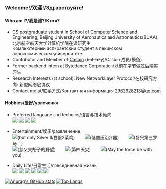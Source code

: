 ### Welcome!/欢迎!/Здравствуйте!
#### Who am I?/我是谁?/Кто я?
- CS postgraduate student in School of Computer Science and Engineering, Beijing University of Aeronautics and Astronautics(BUAA).<br>
北京航空航天大学计算机学院在读研究生<br>
Kомпьютерный аспирантский студент в пекинском аэрокосмическом университете.
- Contributor and Member of [Casbin](https://github.com/casbin) (~~but lazy~~)/Casbin 成员(~~摸鱼~~)
- Former backend intern at Bytedance Corporation/以前在字节做过后端实习生
- Research Interests (at school): New NetworkLayer Protocol/在校研究方向: 新型网络层协议
- Contact me at/联系方式/Контактная информация 2962928213@qq.com

#### Hobbies/爱好/увлечения
- Preferred language and technics/语言与技术倾向<br>
![](https://img.shields.io/badge/-Golang-blue) 
![](https://img.shields.io/badge/-C++-brightgreen)
![](https://img.shields.io/badge/-Kubernetes-blue)
![](https://img.shields.io/badge/-Casbin-blue)
- Entertainment/娱乐/развлечение<br>
![](https://img.shields.io/badge/-CSGO-yellow)(but only Silver II/白银2菜鸡)&ensp;&ensp;&ensp;&ensp;
![](https://img.shields.io/badge/-World%20of%20Tanks-lightgray)(低血压治疗器)&ensp;&ensp;&ensp;&ensp;
![](https://img.shields.io/badge/-Europa%20Universalis%20IV-yellowgreen)(复兴第三罗马！)<br>
![](https://img.shields.io/badge/-Heart%20of%20Iron%20IV-red)(慈父~~大胡子~~的野望)&ensp;&ensp;&ensp;&ensp;
![](https://img.shields.io/badge/-Stellaris-lightgreen)(第四天灾)&ensp;&ensp;&ensp;&ensp;
![](https://img.shields.io/badge/-StarWar-blue)(May the force be with you)

- Daily Life/日常生活/повседневная жизнь<br>
![](https://img.shields.io/badge/军乐-Military%20March-lightgreen)
![](https://img.shields.io/badge/русский%20язык-Russian%20language-brightgreen)
![](https://img.shields.io/badge/Русская%20история-Russian%20history-brightgreen)
![](https://img.shields.io/badge/近代历史-modern%20history-brightgreen)
![](https://img.shields.io/badge/西方历史-western%20history-brightgreen)
![](https://img.shields.io/badge/政治-Politics-brightgreen)


[![Anurag's GitHub stats](https://github-readme-stats.vercel.app/api?username=ComradeProgrammer&theme=dark&count_private=true&include_all_commits=true)](https://github.com/anuraghazra/github-readme-stats)
[![Top Langs](https://github-readme-stats.vercel.app/api/top-langs/?username=ComradeProgrammer&theme=dark&count_private=true&layout=compact)](https://github.com/anuraghazra/github-readme-stats)

